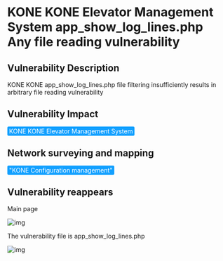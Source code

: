 # KONE KONE Elevator Management System app_show_log_lines.php Any file reading vulnerability

## Vulnerability Description

KONE KONE app_show_log_lines.php file filtering insufficiently results in arbitrary file reading vulnerability

## Vulnerability Impact

<span style="background-color:rgb(18, 160, 255); padding: 2px 4px; border-radius: 3px; color: white;">KONE KONE Elevator Management System </span>

## Network surveying and mapping

<span style="background-color:rgb(18, 160, 255); padding: 2px 4px; border-radius: 3px; color: white;">"KONE Configuration management"</span>	

## Vulnerability reappears

Main page

![img](https://raw.githubusercontent.com/PeiQi0/PeiQi-WIKI-Book/refs/heads/main/docs/.vuepress/../.vuepress/public/img/1633175280627-ac1f79f6-d9b0-48b7-81b5-067d4c869e60.png)

The vulnerability file is app_show_log_lines.php

![img](https://raw.githubusercontent.com/PeiQi0/PeiQi-WIKI-Book/refs/heads/main/docs/.vuepress/../.vuepress/public/img/1633175755673-6c9f8167-f2dd-4d31-a3ea-0bb19411e666.png)



